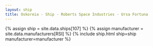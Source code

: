 ```yaml
---
layout: ship
title: Oskoreia - Ship - Roberts Space Industries - Ursa Fortuna
---
```

{% assign ship = site.data.ships[107] %}
{% assign manufacturer = site.data.manufacturers[RSI] %}
{% include ship.html ship=ship manufacturer=manufacturer %}
